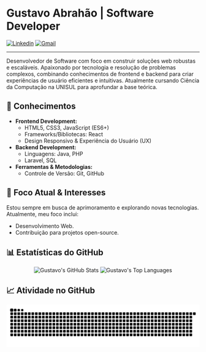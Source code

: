 # Gustavo Abrahão | Software Developer

[![Linkedin](https://img.shields.io/badge/LinkedIn-0077B5?style=for-the-badge&logo=linkedin&logoColor=white)](https://www.linkedin.com/in/gustavo-abrahão-31086a291/)
[![Gmail](https://img.shields.io/badge/Gmail-D14836?style=for-the-badge&logo=gmail&logoColor=white)](mailto:gustavoabrahao76@gmail.com)

---

Desenvolvedor de Software com foco em construir soluções web robustas e escaláveis. Apaixonado por tecnologia e resolução de problemas complexos, combinando conhecimentos de frontend e backend para criar experiências de usuário eficientes e intuitivas. Atualmente cursando Ciência da Computação na UNISUL para aprofundar a base teórica.

## 🚀 Conhecimentos

- **Frontend Development:**
  - HTML5, CSS3, JavaScript (ES6+)
  - Frameworks/Bibliotecas: React
  - Design Responsivo & Experiência do Usuário (UX)
- **Backend Development:**
  - Linguagens: Java, PHP
  - Laravel, SQL
- **Ferramentas & Metodologias:**
  - Controle de Versão: Git, GitHub

## 🌱 Foco Atual & Interesses

Estou sempre em busca de aprimoramento e explorando novas tecnologias. Atualmente, meu foco inclui:

- Desenvolvimento Web.
- Contribuição para projetos open-source.

## 📊 Estatísticas do GitHub

<p align="center">
  <img width="48%" src="https://github-readme-stats.vercel.app/api?username=gustavoabrahao&show_icons=true&theme=onedark&include_all_commits=true&count_private=true" alt="Gustavo's GitHub Stats"/>
  <img width="48%" src="https://github-readme-stats.vercel.app/api/top-langs/?username=gustavoabrahao&layout=compact&langs_count=8&theme=onedark" alt="Gustavo's Top Languages"/>
</p>

## 📈 Atividade no GitHub

<p align="center">
  <picture>
    <source media="(prefers-color-scheme: dark)" srcset="https://raw.githubusercontent.com/gustavoabrahao/gustavoabrahao/output/github-contribution-grid-snake-dark.svg">
    <source media="(prefers-color-scheme: light)" srcset="https://raw.githubusercontent.com/gustavoabrahao/gustavoabrahao/output/github-contribution-grid-snake.svg">
    <img alt="github contribution grid snake animation" src="https://raw.githubusercontent.com/gustavoabrahao/gustavoabrahao/output/github-contribution-grid-snake.svg">
  </picture>
</p>
